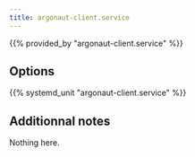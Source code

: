 ```yaml
---
title: argonaut-client.service
---
```


{{% provided_by "argonaut-client.service" %}}

## Options

{{% systemd_unit "argonaut-client.service" %}}

## Additionnal notes

Nothing here.
